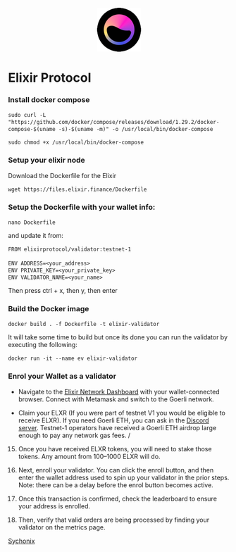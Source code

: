 
<p align="center">
  <img height="100" height="auto" src="elixir.png">
</p>

# Elixir Protocol
###

### Install docker compose
```
sudo curl -L "https://github.com/docker/compose/releases/download/1.29.2/docker-compose-$(uname -s)-$(uname -m)" -o /usr/local/bin/docker-compose
```
```
sudo chmod +x /usr/local/bin/docker-compose
```
### Setup your elixir node
Download the Dockerfile for the Elixir
```
wget https://files.elixir.finance/Dockerfile
```
### Setup the Dockerfile with your wallet info:
```
nano Dockerfile
```
and update it from:
```
FROM elixirprotocol/validator:testnet-1

ENV ADDRESS=<your_address>
ENV PRIVATE_KEY=<your_private_key>
ENV VALIDATOR_NAME=<your_name>
```
Then press ctrl + x, then y, then enter
### Build the Docker image
```
docker build . -f Dockerfile -t elixir-validator
```
It will take some time to build but once its done you can run the validator by executing the following:
```
docker run -it --name ev elixir-validator
```
### Enrol your Wallet as a validator
- Navigate to the [Elixir Network Dashboard](https://dashboard.elixir.finance/) with your wallet-connected browser. Connect with Metamask and switch to the Goerli network.

- Claim your ELXR (If you were part of testnet V1 you would be eligible to receive ELXR). If you need Goerli ETH, you can ask in the [Discord server](https://discord.gg/puzc28Xq). Testnet-1 operators have received a Goerli ETH airdrop large enough to pay any network gas fees. \/


15. Once you have received ELXR tokens, you will need to stake those tokens. Any amount from 100–1000 ELXR will do.

16. Next, enroll your validator. You can click the enroll button, and then enter the wallet address used to spin up your validator in the prior steps. Note: there can be a delay before the enrol button becomes active.

17. Once this transaction is confirmed, check the leaderboard to ensure your address is enrolled.

18. Then, verify that valid orders are being processed by finding your validator on the metrics page.






[Sychonix](https://discord.com/users/803665234799362088)
